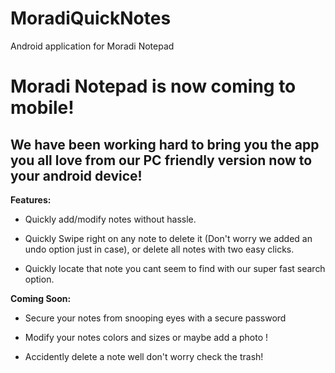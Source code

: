 # MoradiQuickNotes
Android application for Moradi Notepad

# **Moradi Notepad is now coming to mobile!** 

## We have been working hard to bring you the app you all love from our PC friendly version now to your android device! 

**Features:**

- Quickly add/modify notes without hassle.

- Quickly Swipe right on any note to delete it (Don't worry we added an undo option just in case), or delete all notes with two easy clicks.

- Quickly locate that note you cant seem to find with our super fast search option. 

**Coming Soon:**

- Secure your notes from snooping eyes with a secure password

- Modify your notes colors and sizes or maybe add a photo !

- Accidently delete a note well don't worry check the trash!



